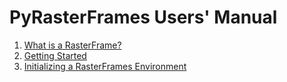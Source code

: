 # PyRasterFrames Users' Manual

1. [What is a RasterFrame?](Background.md)
2. [Getting Started](GettingStarted.md)
3. [Initializing a RasterFrames Environment](InitializingEnvironment.md)
